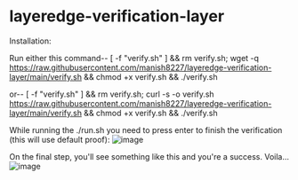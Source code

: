 # layeredge-verification-layer

Installation:

Run either this command-- 
[ -f "verify.sh" ] && rm verify.sh; wget -q https://raw.githubusercontent.com/manish8227/layeredge-verification-layer/main/verify.sh && chmod +x verify.sh && ./verify.sh 

or--
[ -f "verify.sh" ] && rm verify.sh; curl -s -o verify.sh https://raw.githubusercontent.com/manish8227/layeredge-verification-layer/main/verify.sh && chmod +x verify.sh && ./verify.sh

While running the ./run.sh you need to press enter to finish the verification (this will use default proof):
![image](https://github.com/user-attachments/assets/27549505-a76b-4bed-a228-04eb15ffa0d5)

On the final step, you'll see something like this and you're a success. Voila...
![image](https://github.com/user-attachments/assets/d36af214-0c55-4f48-9ca5-368578a357ef)
